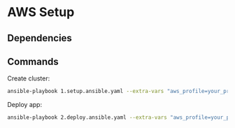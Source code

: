 # AWS Setup

## Dependencies

## Commands

Create cluster:

```sh
ansible-playbook 1.setup.ansible.yaml --extra-vars "aws_profile=your_profile_name aws_region=us-west-2"
```

Deploy app:

```sh
ansible-playbook 2.deploy.ansible.yaml --extra-vars "aws_profile=your_profile_name aws_region=us-west-2"
```
